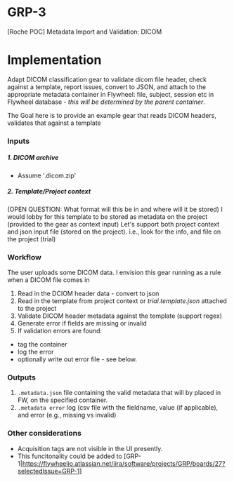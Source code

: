 # GRP-3
[Roche POC] Metadata Import and Validation: DICOM

# Implementation

Adapt DICOM classification gear to validate dicom file header, check against a template, report issues, convert to JSON, and attach to the appropriate metadata container in Flywheel:  file, subject, session etc in Flywheel database - _this will be determined by the parent container_. 

The Goal here is to provide an example gear that reads DICOM headers, validates that against a template 

### Inputs
##### 1. DICOM archive
* Assume '.dicom.zip'

##### 2. Template/Project context
(OPEN QUESTION: What format will this be in and where will it be stored)
I would lobby for this template to be stored as metadata on the project (provided to the gear as context input)
Let's support both project context and json input file (stored on the project). i.e., look for the info, and file on the project (trial)


### Workflow
The user uploads some DICOM data. I envision this gear running as a rule when a DICOM file comes in
1. Read in the DCIOM header data - convert to json
2. Read in the template from project context or _trial.template.json_ attached to the project
3. Validate DICOM header metadata against the template (support regex)
4. Generate error if fields are missing or invalid
5. If validation errors are found:
*  tag the container
*  log the error 
* optionally write out error file - see below.


### Outputs
1. `.metadata.json` file containing the valid metadata that will by placed in FW, on the specified container.
2. `.metadata error` log (csv file with the fieldname, value (if applicable), and error (e.g., missing vs invalid)


### Other considerations
* Acquisition tags are not visible in the UI presently.
* This funcitonality could be added to [GRP-1|https://flywheelio.atlassian.net/jira/software/projects/GRP/boards/27?selectedIssue=GRP-1]

